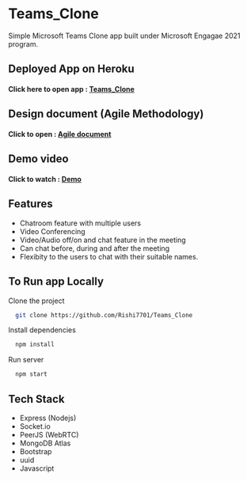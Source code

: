 # Teams_Clone
Simple Microsoft Teams Clone app built under Microsoft Engagae 2021 program.

## Deployed App on Heroku
#### Click here to open app : [Teams_Clone](https://thawing-escarpment-07155.herokuapp.com/)

## Design document (Agile Methodology)
#### Click to open : [Agile document](https://tinyurl.com/44yxj2z5)

## Demo video
#### Click to watch : [Demo](https://youtu.be/P4cMJiBBcwg)

## Features

- Chatroom feature with multiple users
- Video Conferencing
- Video/Audio off/on and chat feature in the meeting
- Can chat before, during and after the meeting
- Flexibity to the users to chat with their suitable names.

## To Run app Locally

Clone the project

```bash
  git clone https://github.com/Rishi7701/Teams_Clone
```

Install dependencies

```bash
  npm install
```

Run server

```bash
  npm start
```
## Tech Stack
- Express (Nodejs)
- Socket.io
- PeerJS (WebRTC)
- MongoDB Atlas
- Bootstrap
- uuid
- Javascript
